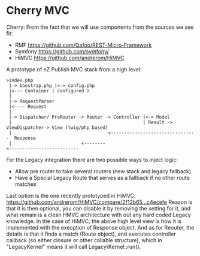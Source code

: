 Cherry MVC
==========

Cherry: From the fact that we will use components from the sources we see fit:
 - RMF https://github.com/Qafoo/REST-Micro-Framework
 - Symfony https://github.com/symfony/
 - HiMVC https://github.com/andrerom/HiMVC



A prototype of eZ Publish MVC stack from a high level:


```
>index.php
 |-> boostrap.php |<-> config.php
 |<--- Container ( configured )
 |
 |-> RequestParser
 |<---- Request
 |
 |-> Dispatcher/ PreRouter -> Router -> Controller |<-> Model
 |                                                 | Result -> ViewDispatcher-> View (twig/php based)
 |                                    <--------------------------------  Response 
 |                          <--------
<--------------------------
```


For the Legacy integration there are two possible ways to inject logic:
- Allow pre router to take several routers (new stack and legacy fallback)
- Have a Special Legacy Route that serves as a fallback if no other route matches

Last option is the one recently prototyped in HiMVC:
https://github.com/andrerom/HiMVC/compare/2f12b65...c4ecefe
Reason is that it is then optional, you can disable it by removing the setting for it, and what remain is a clean HMVC architecture with out any hard coded Legacy knowledge.
In the case of HiMVC, the above high level view is how it is implemented with the execption of Response object.
And as for Reouter, the details is that it finds a match (Route object), and executes controller callback (so either closure or other callable structure), which in "LegacyKernel" means it will call Legacy\Kernel::run().

